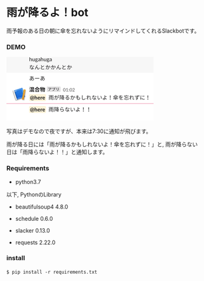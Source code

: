 # 雨が降るよ！bot



雨予報のある日の朝に傘を忘れないようにリマインドしてくれるSlackbotです。



### DEMO

![demo image](demo.png)

写真はデモなので夜ですが、本来は7:30に通知が飛びます。

雨が降る日には「雨が降るかもしれないよ！傘を忘れずに！」と, 雨が降らない日は「雨降らないよ！！」と通知します。

### Requirements

* python3.7

以下, PythonのLibrary

* beautifulsoup4           4.8.0

* schedule                 0.6.0

* slacker                  0.13.0

* requests                 2.22.0

### install

`$ pip install -r requirements.txt`